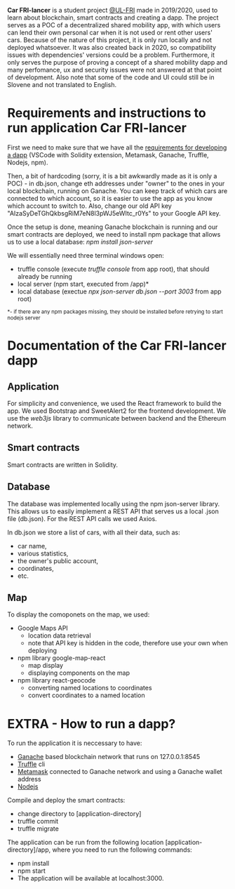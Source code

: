 **Car FRI-lancer** is a student project [@UL-FRI](https://www.fri.uni-lj.si/en) made in 2019/2020, used to learn about blockchain, smart contracts and creating a dapp.
The project serves as a POC of a decentralized shared mobility app, with which users can lend their own personal car when it is not used or rent other users' cars. 
Because of the nature of this project, it is only run locally and not deployed whatsoever. It was also created back in 2020, so compatibility issues with dependencies' versions could be a problem. Furthermore, it only serves the purpose of proving a concept of a shared mobility dapp and many perfomance, ux and security issues were not answered at that point of development. Also note that some of the code and UI could still be in Slovene and not translated to English. 

# Requirements and instructions to run application Car FRI-lancer

First we need to make sure that we have all the [requirements for developing a dapp](#extra---how-to-run-a-dapp) (VSCode with Solidity extension, Metamask, Ganache, Truffle, Nodejs, npm).

Then, a bit of hardcoding (sorry, it is a bit awkwardly made as it is only a POC) - in db.json, change eth addresses under "owner" to the ones in your local blockchain, running on Ganache. You can keep track of which cars are connected to which account, so it is easier to use the app as you know which account to switch to.
Also, change our old API key "AIzaSyDeTGhQkbsgRiM7eN8l3pWJ5eWItc_r0Ys" to your Google API key.

Once the setup is done, meaning Ganache blockchain is running and our smart contracts are deployed, we need to install npm package that allows us to use a local database: *npm install json-server*

We will essentially need three terminal windows open:
- truffle console (execute *truffle console* from app root), that should already be running
- local server (npm start, executed from /app)*
- local database (exectue *npx json-server db.json --port 3003* from app root)

<sub>*- if there are any npm packages missing, they should be installed
before retrying to start nodejs server<sub>

    
# Documentation of the Car FRI-lancer dapp

## Application
For simplicity and convenience, we used the React framework to build the app. We used Bootstrap and SweetAlert2 for the frontend development. We use the *web3js* library to communicate between backend and the Ethereum network.
    
## Smart contracts
Smart contracts are written in Solidity.

## Database
The database was implemented locally using the npm json-server library.
This allows us to easily implement a REST API that serves us a local .json file (db.json). For the REST API calls we used Axios.

In db.json we store a list of cars, with all their data, such as:
- car name,
- various statistics,
- the owner's public account,
- coordinates,
- etc.

## Map 
To display the comoponets on the map, we used:
- Google Maps API
    - location data retrieval
    - note that API key is hidden in the code, therefore use your own when deploying
- npm library google-map-react
    - map display
    - displaying components on the map
- npm library react-geocode
    - converting named locations to coordinates
    - convert coordinates to a named location



# EXTRA - How to run a dapp?

To run the application it is neccessary to have:
- [Ganache](https://trufflesuite.com/ganache/) based blockchain network that runs on 127.0.0.1:8545
- [Truffle](https://trufflesuite.com/docs/vscode-ext/installation-guide/) cli
- [Metamask](https://metamask.io/) connected to Ganache network and using a Ganache wallet address
- [Nodejs](https://nodejs.org/en/)

Compile and deploy the smart contracts:
- change directory to [application-directory]
- truffle commit
- truffle migrate
    
    
The application can be run from the following location [application-directory]/app, where you need to run the following commands:
- npm install
- npm start
- The application will be available at localhost:3000.

